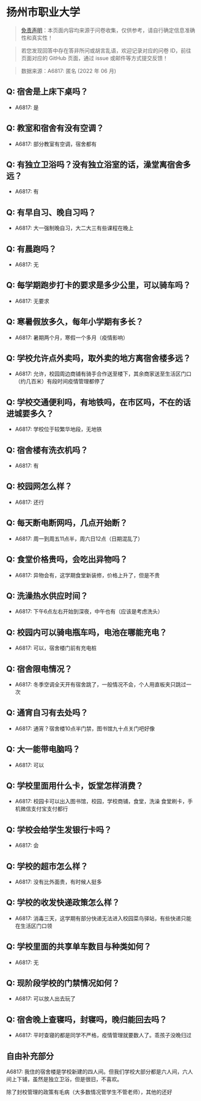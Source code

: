 # 扬州市职业大学

> [免责声明](https://colleges.chat/#_3)：本页面内容均来源于问卷收集，仅供参考，请自行确定信息准确性和真实性！

> 若您发现回答中存在答非所问或胡言乱语，欢迎记录对应的问卷 ID，前往页面对应的 GitHub 页面，通过 issue 或邮件等方式提交反馈！

> 数据来源：A6817: 匿名 (2022 年 06 月)

## Q: 宿舍是上床下桌吗？

- A6817: 是

## Q: 教室和宿舍有没有空调？

- A6817: 部分教室有空调，宿舍都有

## Q: 有独立卫浴吗？没有独立浴室的话，澡堂离宿舍多远？

- A6817: 有

## Q: 有早自习、晚自习吗？

- A6817: 大一强制晚自习，大二大三有些课程在晚上

## Q: 有晨跑吗？

- A6817: 无

## Q: 每学期跑步打卡的要求是多少公里，可以骑车吗？

- A6817: 无要求

## Q: 寒暑假放多久，每年小学期有多长？

- A6817: 暑期两个月，寒假一个多月（疫情影响）

## Q: 学校允许点外卖吗，取外卖的地方离宿舍楼多远？

- A6817: 允许，校园周边商铺有骑手合作送至楼下，其余商家送至生活区门口（约几百米）有段时间疫情管理都停了

## Q: 学校交通便利吗，有地铁吗，在市区吗，不在的话进城要多久？

- A6817: 学校位于较繁华地段，无地铁

## Q: 宿舍楼有洗衣机吗？

- A6817: 有

## Q: 校园网怎么样？

- A6817: 还行

## Q: 每天断电断网吗，几点开始断？

- A6817: 周一到周五11点半，周六日12点（日期混乱了）

## Q: 食堂价格贵吗，会吃出异物吗？

- A6817: 异物会有，这学期食堂新装修，价格上升了，但是不贵

## Q: 洗澡热水供应时间？

- A6817: 下午6点左右开始到深夜，中午也有（应该是考虑洗头）

## Q: 校园内可以骑电瓶车吗，电池在哪能充电？

- A6817: 可以，宿舍楼门前有充电桩

## Q: 宿舍限电情况？

- A6817: 冬季空调全天开有宿舍跳了，一般情况不会，个人用直板夹只跳过一次

## Q: 通宵自习有去处吗？

- A6817: 通宵？宿舍楼10点半门禁，图书馆九十点关门吧好像

## Q: 大一能带电脑吗？

- A6817: 可以

## Q: 学校里面用什么卡，饭堂怎样消费？

- A6817: 校园卡可以出入图书馆，校园，学校商铺，食堂，洗澡
食堂刷卡，手机微信支付宝支付都行

## Q: 学校会给学生发银行卡吗？

- A6817: 会

## Q: 学校的超市怎么样？

- A6817: 没有比外面贵，有时候人挺多

## Q: 学校的收发快递政策怎么样？

- A6817: 消毒三天，这学期有部分快递无法进入校园菜鸟驿站，有些快递只能在生活区门口领

## Q: 学校里面的共享单车数目与种类如何？

- A6817: 无

## Q: 现阶段学校的门禁情况如何？

- A6817: 可以放人出去玩了

## Q: 宿舍晚上查寝吗，封寝吗，晚归能回去吗？

- A6817: 平时查寝的都是同学不严格，疫情管理就要数人了。乖孩子没晚归过

## 自由补充部分

A6817: 我住的宿舍楼是学校新建的四人间。但我们学校大部分都是六人间，六人间上下铺，虽然是独立卫浴，但是很旧，不喜欢。

除了封校管理的政策有毛病（大多数情况管学生不管老师），其他的还好